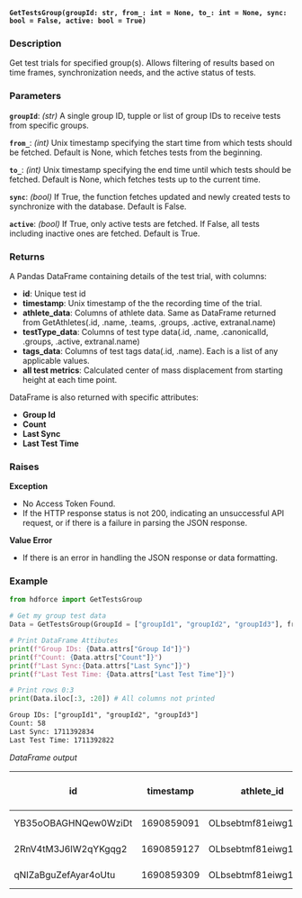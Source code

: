 __`GetTestsGroup(groupId: str, from_: int = None, to_: int = None, sync: bool = False, active: bool = True)`__

### Description
Get test trials for specified group(s). Allows filtering of results based on time frames, synchronization needs, and the active status of tests.

### Parameters
__`groupId`__: _(str)_ A single group ID, tupple or list of group IDs to receive tests from specific groups.

__`from_`__: _(int)_ Unix timestamp specifying the start time from which tests should be fetched. Default is None, which fetches tests from the beginning.
    
__`to_`__: _(int)_ Unix timestamp specifying the end time until which tests should be fetched. Default is None, which fetches tests up to the current time.

__`sync`__: _(bool)_ If True, the function fetches updated and newly created tests to synchronize with the database. Default is False.

__`active`__: _(bool)_ If True, only active tests are fetched. If False, all tests including inactive ones are fetched. Default is True.

### Returns
A Pandas DataFrame containing details of the test trial, with columns:

* __id__: Unique test id
* __timestamp__: Unix timestamp of the the recording time of the trial.
* __athlete_data__: Columns of athlete data. Same as DataFrame returned from GetAthletes(.id, .name, .teams, .groups, .active, extranal.name)
* __testType_data__: Columns of test type data(.id, .name, .canonicalId, .groups, .active, extranal.name)
* __tags_data__: Columns of test tags data(.id, .name). Each is a list of any applicable values.
* __all test metrics__: Calculated center of mass displacement from starting height at each time point.

DataFrame is also returned with specific attributes:

* __Group Id__
* __Count__
* __Last Sync__
* __Last Test Time__


### Raises
**Exception**

* No Access Token Found.
* If the HTTP response status is not 200, indicating an unsuccessful API request, or if there is a failure in parsing the JSON response.

**Value Error**

* If there is an error in handling the JSON response or data formatting.

### Example

``` Python title=" Get Group Specific Test Data"
from hdforce import GetTestsGroup

# Get my group test data
Data = GetTestsGroup(GroupId = ["groupId1", "groupId2", "groupId3"], from_ = 1690859091, to_ = 1711392994)

# Print DataFrame Attibutes
print(f"Group IDs: {Data.attrs["Group Id"]}")
print(f"Count: {Data.attrs["Count"]}")
print(f"Last Sync:{Data.attrs["Last Sync"]}")
print(f"Last Test Time: {Data.attrs["Last Test Time"]}")

# Print rows 0:3
print(Data.iloc[:3, :20]) # All columns not printed
```

``` txt title="Print Outputs"
Group IDs: ["groupId1", "groupId2", "groupId3"]
Count: 58
Last Sync: 1711392834
Last Test Time: 1711392822
```

_DataFrame output_

| id | timestamp | athlete_id | athlete_name | athlete_teams | athlete_groups | athlete_active | external_GradYear | external_location | external_uniqueId | external_StudentID | external_DPMb6ek2mgUNVcg8siSqpnIvE2i2 | testType_id | testType_name | testType_canonicalId | tag_ids | tag_names | segment | Right Avg_ Propulsive Force(N) | Relative Propulsive Net Impulse(N_s/kg) |
| --- | --- | --- | --- | --- | --- | --- | --- | --- | --- | --- | --- | --- | --- | --- | --- | --- | --- | --- | --- |
| YB35oOBAGHNQew0WziDt | 1690859091 | OLbsebtmf81eiwg1AeE5 | Lauren Green | ['teamId1', 'teamId2'] | ['groupId1'] | True | 2004 | Whittier | 83keo9wjei939ekd9 | SA0042643 | nan | 0f0017f87fb97445c95b9f2d1133b56b | Drop Landing | rKgI4y3ItTAzUekTUpvR | [] | [] | Drop Landing:3 | nan | nan |
| 2RnV4tM3J6IW2qYKgqg2 | 1690859127 | OLbsebtmf81eiwg1AeE5 | Lauren Green | ['teamId1', 'teamId3'] | ['groupId2', 'groupId3'] | True | 2004 | Whittier | 83keo9wjei939ekd9 | SA0042643 | nan | 0f0017f87fb97445c95b9f2d1133b56b | Drop Landing | rKgI4y3ItTAzUekTUpvR | [] | [] | Drop Landing:4 | nan | nan |
| qNIZaBguZefAyar4oUtu | 1690859309 | OLbsebtmf81eiwg1AeE5 | Lauren Green | ['teamId2', 'teamId3'] | ['groupId3'] | True | 2004 | Whittier | 83keo9wjei939ekd9 | SA0042643 | nan | 7b22e645bdf341c90cf0f5459c957e6a | Drop Jump | gyBETpRXpdr63Ab2E0V8 | [] | [] | Drop Jump:3 | 1387.7479 | 1.5916 |